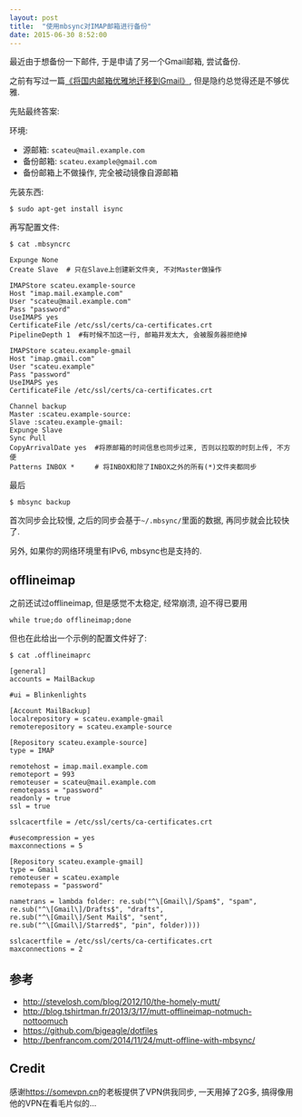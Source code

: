 ```yaml
---
layout: post
title:  "使用mbsync对IMAP邮箱进行备份"
date: 2015-06-30 8:52:00
---
```



最近由于想备份一下邮件, 于是申请了另一个Gmail邮箱, 尝试备份. 

之前有写过一篇[《将国内邮箱优雅地迁移到Gmail》](http://scateu.me/2015/03/20/mail-migrate.html), 但是隐约总觉得还是不够优雅. 


先贴最终答案:

环境:

 - 源邮箱: `scateu@mail.example.com`
 - 备份邮箱: `scateu.example@gmail.com`
 - 备份邮箱上不做操作, 完全被动镜像自源邮箱

先装东西:

    $ sudo apt-get install isync

再写配置文件:

    $ cat .mbsyncrc

    Expunge None
    Create Slave  # 只在Slave上创建新文件夹, 不对Master做操作

    IMAPStore scateu.example-source
    Host "imap.mail.example.com"
    User "scateu@mail.example.com"
    Pass "password"
    UseIMAPS yes
    CertificateFile /etc/ssl/certs/ca-certificates.crt
    PipelineDepth 1  #有时候不加这一行, 邮箱并发太大, 会被服务器拒绝掉
    
    IMAPStore scateu.example-gmail
    Host "imap.gmail.com"
    User "scateu.example"
    Pass "password"
    UseIMAPS yes
    CertificateFile /etc/ssl/certs/ca-certificates.crt
    
    Channel backup
    Master :scateu.example-source:
    Slave :scateu.example-gmail:
    Expunge Slave
    Sync Pull
    CopyArrivalDate yes  #将原邮箱的时间信息也同步过来, 否则以拉取的时刻上传, 不方便
    Patterns INBOX *     # 将INBOX和除了INBOX之外的所有(*)文件夹都同步

最后

    $ mbsync backup

首次同步会比较慢, 之后的同步会基于`~/.mbsync/`里面的数据, 再同步就会比较快了. 

另外, 如果你的网络环境里有IPv6, mbsync也是支持的. 

## offlineimap

之前还试过offlineimap, 但是感觉不太稳定, 经常崩溃, 迫不得已要用

    while true;do offlineimap;done

但也在此给出一个示例的配置文件好了:

    $ cat .offlineimaprc

    [general]
    accounts = MailBackup
    
    #ui = Blinkenlights
    
    [Account MailBackup]
    localrepository = scateu.example-gmail
    remoterepository = scateu.example-source
    
    [Repository scateu.example-source]
    type = IMAP
    
    remotehost = imap.mail.example.com
    remoteport = 993
    remoteuser = scateu@mail.example.com
    remotepass = "password"
    readonly = true
    ssl = true
    
    sslcacertfile = /etc/ssl/certs/ca-certificates.crt
    
    #usecompression = yes
    maxconnections = 5
    
    [Repository scateu.example-gmail]
    type = Gmail
    remoteuser = scateu.example
    remotepass = "password"
    
    nametrans = lambda folder: re.sub("^\[Gmail\]/Spam$", "spam",
    re.sub("^\[Gmail\]/Drafts$", "drafts",
    re.sub("^\[Gmail\]/Sent Mail$", "sent",
    re.sub("^\[Gmail\]/Starred$", "pin", folder))))
    
    sslcacertfile = /etc/ssl/certs/ca-certificates.crt
    maxconnections = 2


## 参考

 - <http://stevelosh.com/blog/2012/10/the-homely-mutt/>
 - <http://blog.tshirtman.fr/2013/3/17/mutt-offlineimap-notmuch-nottoomuch>
 - <https://github.com/bigeagle/dotfiles>
 - <http://benfrancom.com/2014/11/24/mutt-offline-with-mbsync/>

## Credit

感谢<https://somevpn.cn>的老板提供了VPN供我同步, 一天用掉了2G多, 搞得像用他的VPN在看毛片似的...
